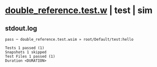 # [double_reference.test.w](../../../../../tests/valid/double_reference.test.w) | test | sim

## stdout.log
```log
pass ─ double_reference.test.wsim » root/Default/test:hello

Tests 1 passed (1)
Snapshots 1 skipped
Test Files 1 passed (1)
Duration <DURATION>
```

